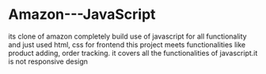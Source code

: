 # Amazon---JavaScript

its clone of amazon completely build use of javascript for all functionality and just used html, css for frontend this project meets functionalities like product adding, order tracking. it covers all the functionalities of javascript.it is not responsive design
